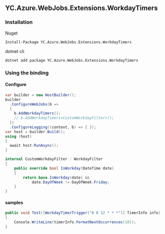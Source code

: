 ## YC.Azure.WebJobs.Extensions.WorkdayTimers

### Installation

Nuget

```
Install-Package YC.Azure.WebJobs.Extensions.WorkdayTimers
```

dotnet cli

```
dotnet add package YC.Azure.WebJobs.Extensions.WorkdayTimers
```

### Using the binding

#### Configure

```csharp
var builder = new HostBuilder();
builder
  .ConfigureWebJobs(b =>
  {
    b.AddWorkdayTimers();
    // b.AddWorkdayTimers<CustomWorkdayFilter>();
  })
  .ConfigureLogging((context, b) => { });
var host = builder.Build();
using (host)
{
  await host.RunAsync();
}

internal CustomWorkdayFilter : WorkdayFilter
{
    public override bool IsWorkday(DateTime date)
    {
        return base.IsWorkday(date) && 
            date.DayOfWeek != DayOfWeek.Friday;
    }
}
```

#### samples

```csharp
public void Test([WorkdayTimerTrigger("0 0 12 * * *")] TimerInfo info)
{
    Console.WriteLine(timerInfo.FormatNextOccurrences(10));
}
```